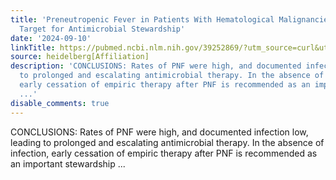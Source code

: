 ```yaml
---
title: 'Preneutropenic Fever in Patients With Hematological Malignancies: A Novel
  Target for Antimicrobial Stewardship'
date: '2024-09-10'
linkTitle: https://pubmed.ncbi.nlm.nih.gov/39252869/?utm_source=curl&utm_medium=rss&utm_campaign=pubmed-2&utm_content=1FakS-2QOkCT8HsMOQP1bCRQ4YzyumYOmxmF0moLsQ3dFB1E9V&fc=20220326224207&ff=20240910182418&v=2.18.0.post9+e462414
source: heidelberg[Affiliation]
description: 'CONCLUSIONS: Rates of PNF were high, and documented infection low, leading
  to prolonged and escalating antimicrobial therapy. In the absence of infection,
  early cessation of empiric therapy after PNF is recommended as an important stewardship
  ...'
disable_comments: true
---
```

CONCLUSIONS: Rates of PNF were high, and documented infection low, leading to prolonged and escalating antimicrobial therapy. In the absence of infection, early cessation of empiric therapy after PNF is recommended as an important stewardship ...